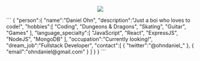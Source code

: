 <p align="center"><img src="https://media1.tenor.com/images/b1568040b7983be6c7f8bce94caf8f21/tenor.gif?itemid=1179762"></p>
```
{
   "person":{
      "name":"Daniel Ohn",
      "description":"Just a boi who loves to code!",
      "hobbies":[
         "Coding",
         "Dungeons & Dragons",
         "Skating",
         "Guitar",
         "Games"
      ],
      "language_specialty":[
         "JavaScript",
         "React",
         "ExpressJS",
         "NodeJS",
         "MongoDB"
      ],
      "occupation":"Currently looking!",
      "dream_job":"Fullstack Developer",
      "contact":[
         {
            "twitter":"@ohndaniel_"
         },
         {
            "email":"ohndaniel@gmail.com"
         }
      ]
   }
}
```
